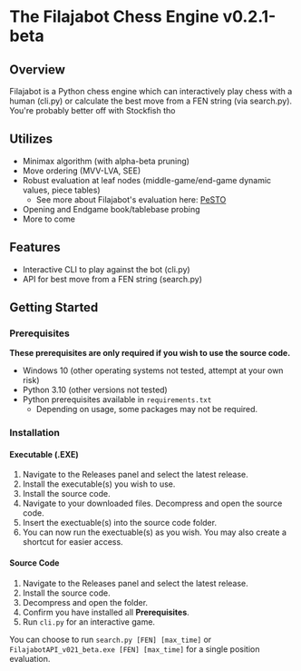 # The Filajabot Chess Engine v0.2.1-beta

## Overview

Filajabot is a Python chess engine which can interactively play chess with a human 
(cli.py) or calculate the best move from a FEN string (via search.py). You're probably better off with Stockfish tho

## Utilizes

- Minimax algorithm (with alpha-beta pruning)
- Move ordering (MVV-LVA, SEE)
- Robust evaluation at leaf nodes (middle-game/end-game dynamic values, piece tables)
  - See more about Filajabot's evaluation here: [PeSTO](https://www.chessprogramming.org/PeSTO%27s_Evaluation_Function)
- Opening and Endgame book/tablebase probing
- More to come

## Features
- Interactive CLI to play against the bot (cli.py)
- API for best move from a FEN string (search.py)

## Getting Started

### Prerequisites 

**These prerequisites are only required if you wish to use the source code.**

- Windows 10 (other operating systems not tested, attempt at your own risk)
- Python 3.10 (other versions not tested)
- Python prerequisites available in `requirements.txt`
  - Depending on usage, some packages may not be required.

### Installation

#### Executable (.EXE)
1. Navigate to the Releases panel and select the latest release.
2. Install the executable(s) you wish to use.
3. Install the source code.
4. Navigate to your downloaded files. Decompress and open the source code.
5. Insert the exectuable(s) into the source code folder.
6. You can now run the exectuable(s) as you wish. You may also create a shortcut for easier access.

#### Source Code
1. Navigate to the Releases panel and select the latest release.
2. Install the source code.
3. Decompress and open the folder.
4. Confirm you have installed all **Prerequisites**.
5. Run `cli.py` for an interactive game.

You can choose to run `search.py [FEN] [max_time]` or `FilajabotAPI_v021_beta.exe [FEN] [max_time]` for a single position evaluation.
